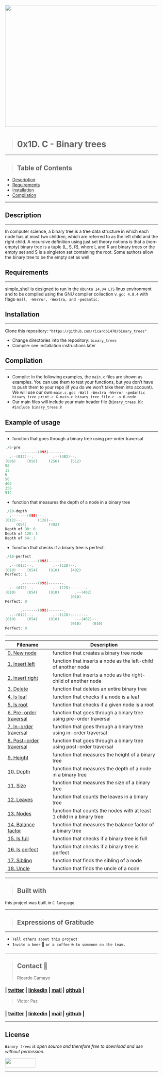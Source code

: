 <a href="Binary Trees image"><img src="https://miro.medium.com/max/16000/1*CMGFtehu01ZEBgzHG71sMg.png" align="middle" width="800" height="400"></a>
---

> # 0x1D. C - Binary trees
---

> ## Table of Contents

* [Description](#description)
* [Requirements](#requirements)
* [Installation](#installation)
* [Compilation](#Compilation)
---


## Description
---
In computer science, a binary tree is a tree data structure in which each node has at most two children, which are referred to as the left child and the right child. A recursive definition using just set theory notions is that a (non-empty) binary tree is a tuple (L, S, R), where L and R are binary trees or the empty set and S is a singleton set containing the root. Some authors allow the binary tree to be the empty set as well

## Requirements
---
simple_shell is designed to run in the `Ubuntu 14.04 LTS` linux environment and to be compiled using the GNU compiler collection v. `gcc 4.8.4` with flags`-Wall, -Werror, -Wextra, and -pedantic.`

## Installation
---
Clone this repository: `"https://github.com/ricardo1470/binary_trees"`
   * Change directories into the repository: `binary_trees`
   * Compile: see installation instructions later

## Compilation
---
* Compile: In the following examples, the `main.c` files are shown as examples. You can use them to test your functions, but you don’t have to push them to your repo (if you do we won’t take them into account). We will use our own `main.c`.
`gcc -Wall -Wextra -Werror -pedantic binary_tree_print.c X-main.c binary_tree_file.c -o 0-node`
* Our main files will include your main header file (`binary_trees.h`): `#include binary_trees.h`

## Example of usage
---
* function that goes through a binary tree using pre-order traversal
```c
./6-pre
       .-------(098)-------.
  .--(012)--.         .--(402)--.
(006)     (056)     (256)     (512)
98
12
6
56
402
256
512
```

*  function that measures the depth of a node in a binary tree
```c
./10-depth
  .-------(098)--.
(012)--.       (128)--.
     (054)          (402)
Depth of 98: 0
Depth of 128: 1
Depth of 54: 2
```

* function that checks if a binary tree is perfect.
```c
./16-perfect
       .-------(098)-------.
  .--(012)--.         .--(128)--.
(010)     (054)     (010)     (402)
Perfect: 1

       .-------(098)-------.
  .--(012)--.         .--(128)-------.
(010)     (054)     (010)       .--(402)
                              (010)
Perfect: 0

       .-------(098)-------.
  .--(012)--.         .--(128)-------.
(010)     (054)     (010)       .--(402)--.
                              (010)     (010)
Perfect: 0
```
---
| **Filename** | **Description** |
|---|---|
| [0. New node](./0-binary_tree_node.c) | function that creates a binary tree node  |
| [1. Insert left](./1-binary_tree_insert_left.c) | function that inserts a node as the left-child of another node  |
| [2. Insert right](./2-binary_tree_insert_right.c) | function that inserts a node as the right-child of another node  |
| [3. Delete](./3-binary_tree_delete.c) | function that deletes an entire binary tree  |
| [4. Is leaf](./4-binary_tree_is_leaf.c) | function that checks if a node is a leaf  |
| [5. Is root](./5-binary_tree_is_root.c) | function that checks if a given node is a root  |
| [6. Pre-order traversal](./6-binary_tree_preorder.c) | function that goes through a binary tree using pre-order traversal  |
| [7. In-order traversal](./7-binary_tree_inorder.c) | function that goes through a binary tree using in-order traversal  |
| [8. Post-order traversal](./8-binary_tree_postorder.c) | function that goes through a binary tree using post-order traversal  |
| [9. Height](./9-binary_tree_height.c) | function that measures the height of a binary tree  |
| [10. Depth](./10-binary_tree_depth.c) | function that measures the depth of a node in a binary tree  |
| [11. Size](./11-binary_tree_size.c) | function that measures the size of a binary tree  |
| [12. Leaves](./12-binary_tree_leaves.c) | function that counts the leaves in a binary tree  |
| [13. Nodes](./13-binary_tree_nodes.c) | function that counts the nodes with at least 1 child in a binary tree  |
| [14. Balance factor](./14-binary_tree_balance.c) | function that measures the balance factor of a binary tree  |
| [15. Is full](./15-binary_tree_is_full.c) | function that checks if a binary tree is full  |
| [16. Is perfect](./16-binary_tree_is_perfect.c) | function that checks if a binary tree is perfect  |
| [17. Sibling](./17-binary_tree_sibling.c) | function that finds the sibling of a node  |
| [18. Uncle](./18-binary_tree_uncle.c) | function that finds the uncle of a node  |

---
> ## Built with
this project was built in `C language`

---
> ## Expressions of Gratitude
---
* `Tell others about this project`
* `Invite a beer` 🍺 `or a coffee` ☕ `to someone on the team.`

---
> ## Contact 💬
> Ricardo Camayo
### | [twitter](https://twitter.com/RICARDO1470) | [linkedin](https://www.linkedin.com/in/ricardo-alfonso-camayo/) | [mail](1466@holbertonschool.com) | [github](https://github.com/ricardo1470/README/blob/master/README.md) |

> Victor Paz
### | [twitter](https://twitter.com/VictorP1312) | [linkedin](https://www.linkedin.com/in/victor-paz-11b56b84/) | [mail](1555@holbertonschool.com) | [github](https://github.com/VMP1312) |
---
## License
*`Binary trees` is open source and therefore free to download and use without permission.*

<a href="url"><img src="https://www.holbertonschool.com/holberton-logo.png" align="middle" width="100" height="30"></a>

---
